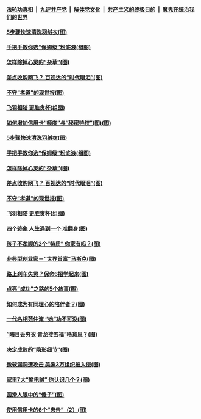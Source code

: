 

####  [法轮功真相](../../../../basic/blob/master/README.md?t=03160701) &nbsp;|&nbsp; [九评共产党](../../../../9ping.md/blob/master/README.md?t=03160701) &nbsp;|&nbsp; [解体党文化](../../../../jtdwh.md/blob/master/README.md?t=03160701)  &nbsp;|&nbsp; [共产主义的终极目的](../../../../gczydzjmd.md/blob/master/README.md?t=03160701) &nbsp;|&nbsp; [魔鬼在统治我们的世界](../../../../mgztzwmdsj.md/blob/master/README.md?t=03160701) 

#### [5步骤快速清洗羽绒衣(图)](../pages/p8/965423.md?t=03160701) 

#### [手把手教你选“保姆级”粉底液(组图)](../pages/p8/961399.md?t=03160701) 

#### [怎样除掉心灵的“杂草”(图)](../pages/p8/965075.md?t=03160701) 

#### [差点收购网飞？ 百视达的“时代眼泪”(图)](../pages/p8/965420.md?t=03160701) 

#### [不守“孝道”的现世报(图)](../pages/p8/965286.md?t=03160701) 

#### [飞羽相陪 更胜贪杯(组图)](../pages/p8/965446.md?t=03160701) 

#### [如何增加信用卡“额度”与“秘密特权”(图)(图)](../pages/p8/965631.md?t=03160701) 

#### [5步骤快速清洗羽绒衣(图)](../pages/p8/965423.md?t=03160701) 

#### [手把手教你选“保姆级”粉底液(组图)](../pages/p8/961399.md?t=03160701) 

#### [怎样除掉心灵的“杂草”(图)](../pages/p8/965075.md?t=03160701) 

#### [差点收购网飞？ 百视达的“时代眼泪”(图)](../pages/p8/965420.md?t=03160701) 

#### [不守“孝道”的现世报(图)](../pages/p8/965286.md?t=03160701) 

#### [飞羽相陪 更胜贪杯(组图)](../pages/p8/965446.md?t=03160701) 

#### [四个迹象 人生遇到一个 准翻身(图)](../pages/p8/965240.md?t=03160701) 

#### [孩子不孝顺的3个“特质” 你家有吗？(图)](../pages/p8/965266.md?t=03160701) 

#### [非典型创业家－“世界首富”马斯克(图)](../pages/p8/965415.md?t=03160701) 

#### [路上刹车失灵？保命6招学起来(图)](../pages/p8/965408.md?t=03160701) 

#### [点亮“成功”之路的5个故事(图)](../pages/p8/965042.md?t=03160701) 

#### [如何成为有同理心的陪伴者？(图)](../pages/p8/965340.md?t=03160701) 

#### [一代名相范仲淹 “她”功不可没(图)](../pages/p8/964529.md?t=03160701) 

#### [“晦日丢穷衣 青龙接五福”啥意思？(图)](../pages/p8/965258.md?t=03160701) 

#### [决定成败的“隐形细节”(图)](../pages/p8/964517.md?t=03160701) 

#### [微软漏洞遭攻击 美逾3万组织被入侵(图)](../pages/p8/965237.md?t=03160701) 

#### [家里7大“偷电贼” 你认识几个？(图)](../pages/p8/965178.md?t=03160701) 

#### [圆滑人眼中的“傻子”(图)](../pages/p8/965039.md?t=03160701) 

#### [使用信用卡的6个“忠告”（2）(图)](../pages/p8/965139.md?t=03160701) 

